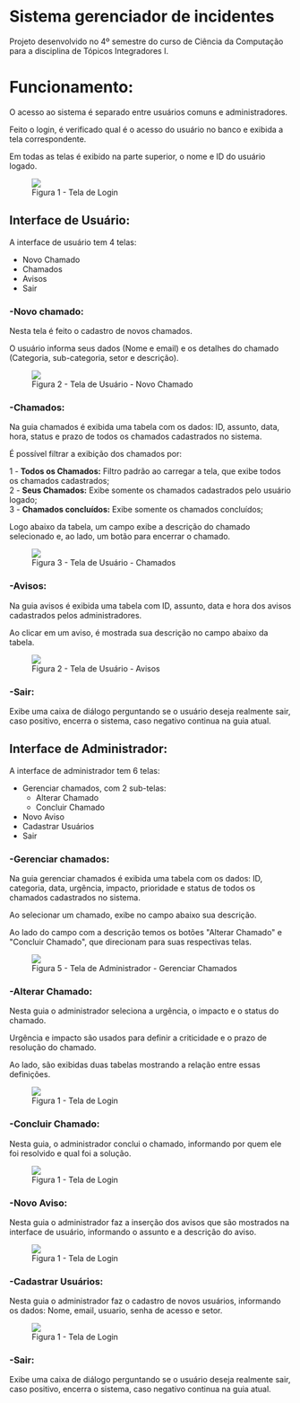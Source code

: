 # Sistema gerenciador de incidentes

Projeto desenvolvido no 4º semestre do curso de Ciência da Computação para a disciplina de Tópicos Integradores I.

# Funcionamento:

O acesso ao sistema é separado entre usuários comuns e administradores. 

Feito o login, é verificado qual é o acesso do usuário no banco e exibida a tela correspondente. 

Em todas as telas é exibido na parte superior, o nome e ID do usuário logado.

<figure>
	<img src="prints/01.png">
	<figcaption>Figura 1 - Tela de Login</figcaption>
</figure>

## Interface de Usuário:

A interface de usuário tem 4 telas: 

* Novo Chamado
* Chamados
* Avisos
* Sair

### -Novo chamado:

Nesta tela é feito o cadastro de novos chamados.

O usuário informa seus dados (Nome e email) e os detalhes do chamado (Categoria, sub-categoria, setor e descrição).

<figure>
	<img src="prints/02.png">
	<figcaption>Figura 2 - Tela de Usuário - Novo Chamado</figcaption>
</figure>

### -Chamados:

Na guia chamados é exibida uma tabela com os dados: ID, assunto, data, hora, status e prazo de todos os chamados cadastrados no sistema.

É possível filtrar a exibição dos chamados por: 

1 - **Todos os Chamados:** Filtro padrão ao carregar a tela, que exibe todos os chamados cadastrados; <br>
2 - **Seus Chamados:** Exibe somente os chamados cadastrados pelo usuário logado; <br>
3 - **Chamados concluídos:** Exibe somente os chamados concluídos; <br>

Logo abaixo da tabela, um campo exibe a descrição do chamado selecionado e, ao lado, um botão para encerrar o chamado.

<figure>
	<img src="prints/03.png">
	<figcaption>Figura 3 - Tela de Usuário - Chamados</figcaption>
</figure>

### -Avisos:

Na guia avisos é exibida uma tabela com ID, assunto, data e hora dos avisos cadastrados pelos administradores.

Ao clicar em um aviso, é mostrada sua descrição no campo abaixo da tabela.

<figure>
	<img src="prints/04.png">
	<figcaption>Figura 2 - Tela de Usuário - Avisos</figcaption>
</figure>

### -Sair:

Exibe uma caixa de diálogo perguntando se o usuário deseja realmente sair, caso positivo, encerra o sistema, caso negativo continua na guia atual.

## Interface de Administrador:

A interface de administrador tem 6 telas: 

* Gerenciar chamados, com 2 sub-telas:
  * Alterar Chamado
  * Concluir Chamado
* Novo Aviso
* Cadastrar Usuários
* Sair

### -Gerenciar chamados:

Na guia gerenciar chamados é exibida uma tabela com os dados: ID, categoria, data, urgência, impacto, prioridade e status de todos os chamados cadastrados no sistema.

Ao selecionar um chamado, exibe no campo abaixo sua descrição. 

Ao lado do campo com a descrição temos os botões "Alterar Chamado" e "Concluir Chamado", que direcionam para suas respectivas telas.

<figure>
	<img src="prints/05.png">
	<figcaption>Figura 5 - Tela de Administrador - Gerenciar Chamados</figcaption>
</figure>

### -Alterar Chamado:

Nesta guia o administrador seleciona a urgência, o impacto e o status do chamado.

Urgência e impacto são usados para definir a criticidade e o prazo de resolução do chamado.

Ao lado, são exibidas duas tabelas mostrando a relação entre essas definições.

<figure>
	<img src="prints/06.png">
	<figcaption>Figura 1 - Tela de Login</figcaption>
</figure>

### -Concluir Chamado:

Nesta guia, o administrador conclui o chamado, informando por quem ele foi resolvido e qual foi a solução.

<figure>
	<img src="prints/07.png">
	<figcaption>Figura 1 - Tela de Login</figcaption>
</figure>

### -Novo Aviso:

Nesta guia o administrador faz a inserção dos avisos que são mostrados na interface de usuário, informando o assunto e a descrição do aviso.

<figure>
	<img src="prints/08.png">
	<figcaption>Figura 1 - Tela de Login</figcaption>
</figure>

### -Cadastrar Usuários:

Nesta guia o administrador faz o cadastro de novos usuários, informando os dados: Nome, email, usuario, senha de acesso e setor.

<figure>
	<img src="prints/09.png">
	<figcaption>Figura 1 - Tela de Login</figcaption>
</figure>

### -Sair:

Exibe uma caixa de diálogo perguntando se o usuário deseja realmente sair, caso positivo, encerra o sistema, caso negativo continua na guia atual.










